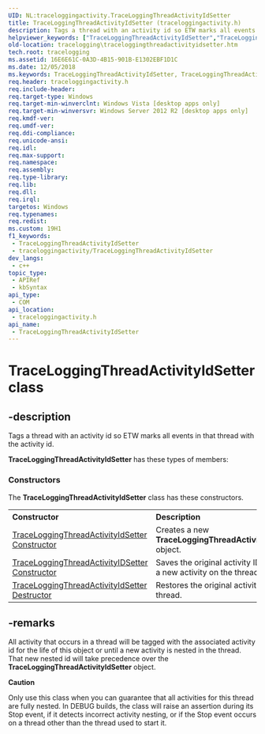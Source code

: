 ```yaml
---
UID: NL:traceloggingactivity.TraceLoggingThreadActivityIdSetter
title: TraceLoggingThreadActivityIdSetter (traceloggingactivity.h)
description: Tags a thread with an activity id so ETW marks all events in that thread with the activity id.
helpviewer_keywords: ["TraceLoggingThreadActivityIdSetter","TraceLoggingThreadActivityIdSetter class","TraceLoggingThreadActivityIdSetter class","described","tracelogging.traceloggingthreadactivityidsetter","traceloggingactivity/TraceLoggingThreadActivityIdSetter"]
old-location: tracelogging\traceloggingthreadactivityidsetter.htm
tech.root: tracelogging
ms.assetid: 16E6E61C-0A3D-4B15-901B-E1302EBF1D1C
ms.date: 12/05/2018
ms.keywords: TraceLoggingThreadActivityIdSetter, TraceLoggingThreadActivityIdSetter class, TraceLoggingThreadActivityIdSetter class,described, tracelogging.traceloggingthreadactivityidsetter, traceloggingactivity/TraceLoggingThreadActivityIdSetter
req.header: traceloggingactivity.h
req.include-header: 
req.target-type: Windows
req.target-min-winverclnt: Windows Vista [desktop apps only]
req.target-min-winversvr: Windows Server 2012 R2 [desktop apps only]
req.kmdf-ver: 
req.umdf-ver: 
req.ddi-compliance: 
req.unicode-ansi: 
req.idl: 
req.max-support: 
req.namespace: 
req.assembly: 
req.type-library: 
req.lib: 
req.dll: 
req.irql: 
targetos: Windows
req.typenames: 
req.redist: 
ms.custom: 19H1
f1_keywords:
 - TraceLoggingThreadActivityIdSetter
 - traceloggingactivity/TraceLoggingThreadActivityIdSetter
dev_langs:
 - c++
topic_type:
 - APIRef
 - kbSyntax
api_type:
 - COM
api_location:
 - traceloggingactivity.h
api_name:
 - TraceLoggingThreadActivityIdSetter
---
```


# TraceLoggingThreadActivityIdSetter class

## -description

Tags a thread with an activity id so ETW marks all events in that thread with the activity id.

**TraceLoggingThreadActivityIdSetter** has these types of members:

### Constructors

The **TraceLoggingThreadActivityIdSetter** class has these constructors.

<table class="members" id="memberListConstructors">
<tr>
<th align="left" width="37%">Constructor</th>
<th align="left" width="63%">Description</th>
</tr>
<tr>
<td align="left" width="37%">
<a href="/windows/desktop/api/traceloggingactivity/nf-traceloggingactivity-traceloggingthreadactivityidsetter-traceloggingthreadactivityidsetter(constguid)">TraceLoggingThreadActivityIdSetter Constructor</a>
</td>
<td align="left" width="63%">
Creates a new <b>TraceLoggingThreadActivityIdSetter</b> object.

</td>
</tr>
<tr>
<td align="left" width="37%">
<a href="/windows/desktop/api/traceloggingactivity/nf-traceloggingactivity-traceloggingthreadactivityidsetter-traceloggingthreadactivityidsetter">TraceLoggingThreadActivityIDSetter Constructor</a>
</td>
<td align="left" width="63%">
Saves the original activity ID and sets a new activity on the thread.

</td>
</tr>
<tr>
<td align="left" width="37%">
<a href="/windows/desktop/api/traceloggingactivity/nf-traceloggingactivity-traceloggingthreadactivityidsetter-traceloggingthreadactivityidsetter">TraceLoggingThreadActivityIdSetter Destructor</a>
</td>
<td align="left" width="63%">
Restores the original activity ID to the thread.

</td>
</tr>
</table>

## -remarks

All activity that occurs in a thread will be tagged with the associated activity id for the life of this object or until a new activity is nested in the thread. That new nested id will take precedence over the <b>TraceLoggingThreadActivityIdSetter</b> object.
         

<div class="alert"><b>Caution</b>  <p class="note">Only use this class when you can guarantee that all activities for this thread are fully nested. In DEBUG builds, the class will raise an assertion during its Stop event, if it detects incorrect activity nesting, or if the Stop event occurs on a thread other than the thread used to start it.

</div>
<div> </div>